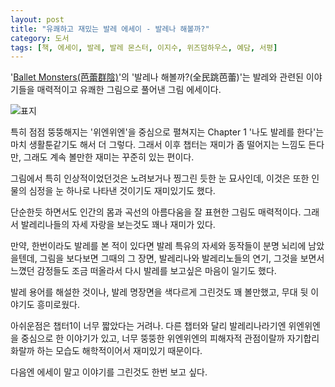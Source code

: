 ```yaml
---
layout: post
title: "유쾌하고 재밌는 발레 에세이 - 발레나 해볼까?"
category: 도서
tags: [책, 에세이, 발레, 발레 몬스터, 이지수, 위즈덤하우스, 예담, 서평]
---
```


'[Ballet Monsters(芭蕾群陰)](https://www.facebook.com/balletballetmonsters/)'의
'발레나 해볼까?(全民跳芭蕾)'는
발레와 관련된 이야기들을
매력적이고 유쾌한 그림으로 풀어낸 그림 에세이다.

![표지](https://lh3.googleusercontent.com/-7p4IhB5GkR4/WfSMsCzP57I/AAAAAAAAaE0/BWUmbGc_PGgL2zO1tZE-sAizifFQMZyCgCE0YBhgL/s480/lets-do-ballet.jpg)

특히 점점 뚱뚱해지는 '위엔위엔'을 중심으로
펼쳐지는 Chapter 1 '나도 발레를 한다'는
마치 생활툰같기도 해서 더 그렇다.
그래서 이후 챕터는 재미가 좀 떨어지는 느낌도 든다만,
그래도 계속 볼만한 재미는 꾸준히 있는 편이다.

그림에서 특히 인상적이었던것은 노려보거나 찡그린 듯한 눈 묘사인데,
이것은 또한 인물의 심정을 눈 하나로 나타낸 것이기도 재미있기도 했다.

단순한듯 하면서도 인간의 몸과 곡선의 아름다움을 잘 표현한 그림도 매력적이다.
그래서 발레리나들의 자세 자랑을 보는것도 꽤나 재미가 있다.

만약, 한번이라도 발레를 본 적이 있다면
발레 특유의 자세와 동작들이 분명 뇌리에 남았을텐데,
그림을 보다보면 그때의 그 장면, 발레리나와 발레리노들의 연기,
그것을 보면서 느꼈던 감정들도 조금 떠올라서
다시 발레를 보고싶은 마음이 일기도 했다.

발레 용어를 해설한 것이나,
발레 명장면을 색다르게 그린것도 꽤 볼만했고,
무대 뒷 이야기도 흥미로웠다.

아쉬운점은 챕터1이 너무 짧았다는 거려나.
다른 챕터와 달리 발레리나라기엔 위엔위엔을 중심으로 한 이야기가 있고,
너무 뚱뚱한 위엔위엔의 피해자적 관점이랄까
자기합리화랄까 하는 모습도
해학적이어서 재미있기 때문이다.

다음엔 에세이 말고 이야기를 그린것도 한번 보고 싶다.
